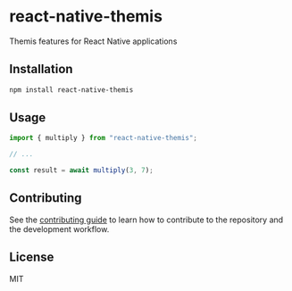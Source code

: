 # react-native-themis

Themis features for React Native applications 

## Installation

```sh
npm install react-native-themis
```

## Usage

```js
import { multiply } from "react-native-themis";

// ...

const result = await multiply(3, 7);
```

## Contributing

See the [contributing guide](CONTRIBUTING.md) to learn how to contribute to the repository and the development workflow.

## License

MIT
